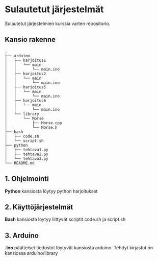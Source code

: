 # Sulautetut järjestelmät 
Sulautetut järjestelmien kurssia varten repositorio.

## Kansio rakenne
```Directory
.
├── arduino
│   ├── harjoitus1
│   │   └── main
│   │       └── main.ino
│   ├── harjoitus2
│   │   └── main
│   │       └── main.ino
│   ├── harjoitus5
│   │   └── main
│   │       └── main.ino
│   ├── harjoitus6
│   │   └── main
│   │       └── main.ino
│   └── library
│       └── Morse
│           ├── Morse.cpp
│           └── Morse.h
├── bash
│   ├── code.sh
│   └── script.sh
├── python
│   ├── tehtava1.py
│   ├── tehtava2.py
│   └── tehtava3.py
└── README.md

```

## 1. Ohjelmointi
**Python** kansiosta löytyy python harjoitukset

## 2. Käyttöjärjestelmät
**Bash** kansiosta löytyy liittyvät scriptit code.sh ja script.sh

## 3. Arduino
**.Ino** päätteiset tiedostot löytyvät kansiosta arduino. Tehdyt kirjastot on kansiossa arduino/library 